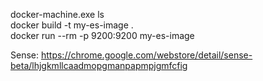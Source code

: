 docker-machine.exe ls  
docker build -t my-es-image .  
docker run --rm -p 9200:9200 my-es-image  

Sense:
https://chrome.google.com/webstore/detail/sense-beta/lhjgkmllcaadmopgmanpapmpjgmfcfig
